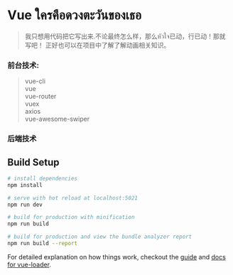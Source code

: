 # Vue ใครคือดวงตะวันของเธอ

> 我只想用代码把它写出来.不论最终怎么样，那么หัวใจ已动，行已动！那就写吧！
> 正好也可以在项目中了解了解动画相关知识。

### 前台技术:
   > vue-cli \
   > vue \
   > vue-router \
   > vuex \
   > axios \
   > vue-awesome-swiper
   
### 后端技术

## Build Setup

``` bash
# install dependencies
npm install

# serve with hot reload at localhost:5021
npm run dev

# build for production with minification
npm run build

# build for production and view the bundle analyzer report
npm run build --report
```

For detailed explanation on how things work, checkout the [guide](http://vuejs-templates.github.io/webpack/) and [docs for vue-loader](http://vuejs.github.io/vue-loader).
